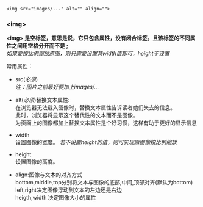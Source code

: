 `<img src="images/..." alt="" align="">`
### \<img>
**\<img> 是空标签，意思是说，它只包含属性，没有闭合标签。且该标签的不同属性之间用空格分开而不是 ;**        
*如果要按比例缩放原图，则只需要设置其width值即可，height不设置*

常用属性：
- src(*必须*)      
*注：图片之前最好要加上images/...*    

- alt(*必须*)替换文本属性:          
在浏览器无法载入图像时，替换文本属性告诉读者她们失去的信息。     
此时，浏览器将显示这个替代性的文本而不是图像。    
为页面上的图像都加上替换文本属性是个好习惯，这样有助于更好的显示信息

- width  
设置图像的宽度。
*若不设置height的值，则可实现原图像按比例缩放* 

- height  
设置图像的高度。    


- align:图像与文本的对齐方式    
bottom,middle,top分别将文本与图像的底部,中间,顶部对齐(默认为bottom)  
left,right决定图像浮动到文本的左边还是右边  
heigth,width  决定图像大小的属性  